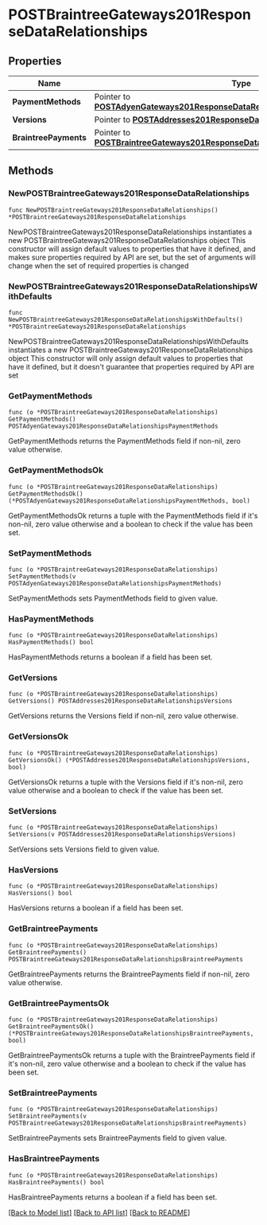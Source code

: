 # POSTBraintreeGateways201ResponseDataRelationships

## Properties

Name | Type | Description | Notes
------------ | ------------- | ------------- | -------------
**PaymentMethods** | Pointer to [**POSTAdyenGateways201ResponseDataRelationshipsPaymentMethods**](POSTAdyenGateways201ResponseDataRelationshipsPaymentMethods.md) |  | [optional] 
**Versions** | Pointer to [**POSTAddresses201ResponseDataRelationshipsVersions**](POSTAddresses201ResponseDataRelationshipsVersions.md) |  | [optional] 
**BraintreePayments** | Pointer to [**POSTBraintreeGateways201ResponseDataRelationshipsBraintreePayments**](POSTBraintreeGateways201ResponseDataRelationshipsBraintreePayments.md) |  | [optional] 

## Methods

### NewPOSTBraintreeGateways201ResponseDataRelationships

`func NewPOSTBraintreeGateways201ResponseDataRelationships() *POSTBraintreeGateways201ResponseDataRelationships`

NewPOSTBraintreeGateways201ResponseDataRelationships instantiates a new POSTBraintreeGateways201ResponseDataRelationships object
This constructor will assign default values to properties that have it defined,
and makes sure properties required by API are set, but the set of arguments
will change when the set of required properties is changed

### NewPOSTBraintreeGateways201ResponseDataRelationshipsWithDefaults

`func NewPOSTBraintreeGateways201ResponseDataRelationshipsWithDefaults() *POSTBraintreeGateways201ResponseDataRelationships`

NewPOSTBraintreeGateways201ResponseDataRelationshipsWithDefaults instantiates a new POSTBraintreeGateways201ResponseDataRelationships object
This constructor will only assign default values to properties that have it defined,
but it doesn't guarantee that properties required by API are set

### GetPaymentMethods

`func (o *POSTBraintreeGateways201ResponseDataRelationships) GetPaymentMethods() POSTAdyenGateways201ResponseDataRelationshipsPaymentMethods`

GetPaymentMethods returns the PaymentMethods field if non-nil, zero value otherwise.

### GetPaymentMethodsOk

`func (o *POSTBraintreeGateways201ResponseDataRelationships) GetPaymentMethodsOk() (*POSTAdyenGateways201ResponseDataRelationshipsPaymentMethods, bool)`

GetPaymentMethodsOk returns a tuple with the PaymentMethods field if it's non-nil, zero value otherwise
and a boolean to check if the value has been set.

### SetPaymentMethods

`func (o *POSTBraintreeGateways201ResponseDataRelationships) SetPaymentMethods(v POSTAdyenGateways201ResponseDataRelationshipsPaymentMethods)`

SetPaymentMethods sets PaymentMethods field to given value.

### HasPaymentMethods

`func (o *POSTBraintreeGateways201ResponseDataRelationships) HasPaymentMethods() bool`

HasPaymentMethods returns a boolean if a field has been set.

### GetVersions

`func (o *POSTBraintreeGateways201ResponseDataRelationships) GetVersions() POSTAddresses201ResponseDataRelationshipsVersions`

GetVersions returns the Versions field if non-nil, zero value otherwise.

### GetVersionsOk

`func (o *POSTBraintreeGateways201ResponseDataRelationships) GetVersionsOk() (*POSTAddresses201ResponseDataRelationshipsVersions, bool)`

GetVersionsOk returns a tuple with the Versions field if it's non-nil, zero value otherwise
and a boolean to check if the value has been set.

### SetVersions

`func (o *POSTBraintreeGateways201ResponseDataRelationships) SetVersions(v POSTAddresses201ResponseDataRelationshipsVersions)`

SetVersions sets Versions field to given value.

### HasVersions

`func (o *POSTBraintreeGateways201ResponseDataRelationships) HasVersions() bool`

HasVersions returns a boolean if a field has been set.

### GetBraintreePayments

`func (o *POSTBraintreeGateways201ResponseDataRelationships) GetBraintreePayments() POSTBraintreeGateways201ResponseDataRelationshipsBraintreePayments`

GetBraintreePayments returns the BraintreePayments field if non-nil, zero value otherwise.

### GetBraintreePaymentsOk

`func (o *POSTBraintreeGateways201ResponseDataRelationships) GetBraintreePaymentsOk() (*POSTBraintreeGateways201ResponseDataRelationshipsBraintreePayments, bool)`

GetBraintreePaymentsOk returns a tuple with the BraintreePayments field if it's non-nil, zero value otherwise
and a boolean to check if the value has been set.

### SetBraintreePayments

`func (o *POSTBraintreeGateways201ResponseDataRelationships) SetBraintreePayments(v POSTBraintreeGateways201ResponseDataRelationshipsBraintreePayments)`

SetBraintreePayments sets BraintreePayments field to given value.

### HasBraintreePayments

`func (o *POSTBraintreeGateways201ResponseDataRelationships) HasBraintreePayments() bool`

HasBraintreePayments returns a boolean if a field has been set.


[[Back to Model list]](../README.md#documentation-for-models) [[Back to API list]](../README.md#documentation-for-api-endpoints) [[Back to README]](../README.md)


